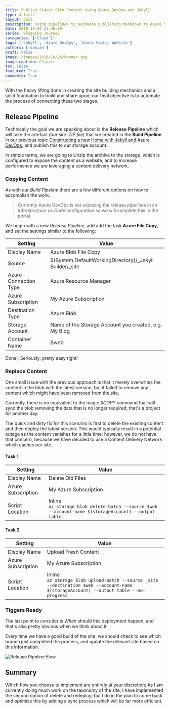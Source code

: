 ```yaml
---
title: Publish Static Site Content using Azure DevOps and Jekyll
type: article 
layout: post
description: Using pipelines to automate publishing markdown to Azure Static Websites
date: 2018-10-24 21:46:09
series: Blogging Journey
categories: ['Cloud']
tags: ['Jekyll', 'Azure DevOps', 'Azure Static Website']
authors: ['damian']
draft: False
image: /images/2018/10/24/banner.jpg
image_caption: Clipart
toc: False
featured: True
comments: True
---
```


With the heavy lifting done in creating the site building mechanics and a solid foundation to build and share upon; our final objective is to automate the process of connecting these two stages.

## Release Pipeline

Technically the goal we are speaking about is the **Release Pipeline** which will take the artefact *(our site .ZIP file)* that we created in the **Build Pipeline** in our previous topic [Constructing a new Home with Jekyll and Azure DevOps](/Building-The-Site/); and publish this to our storage account.

In simple terms, we are going to Unzip the archive to the storage, which is configured to expose the content as a website, and to increase performance we are leveraging a content delivery network.

### Copying Content

As with our *Build Pipeline* there are a few different options on how to accomplish the work. 

> Currently Azure DevOps is not exposing the release pipelines in an *Infrastructure as Code* configuration so we will complete this in the portal.

We begin with a new *Release Pipeline*, add add the task **Azure File Copy**, and set the settings similar to the following:

|Setting               | Value |
|---|---|
|Display Name          | Azure Blob File Copy
|Source                | $(System.DefaultWorkingDirectory)/_Jekyll Builder/_site
|Azure Connection Type | Azure Resource Manager
|Azure Subscription    | My Azure Subscription
|Destination Type      | Azure Blob
|Storage Account       | Name of the Storage Account you created, e.g. My Blog
|Container Name        | $web


Done!, Seriously; pretty easy right!

### Replace Content

One small issue with the previous approach is that it merely overwrites the content in the blob with the latest version, but it failed to remove any content which might have been removed from the site.

Currently, there is no equivalent to the magic *XCOPY* command that will sync the blob removing the data that is no longer required; that's a project for another day.

The quick and dirty fix for this scenario is first to delete the existing content and then deploy the latest version. This would typically result in a potential outage as the content vanishes for a little time; however, we do not have that concern, because we have decided to use a Content Delivery Network which caches our site.

#### Task 1

|Setting               | Value |
|---|---|
|Display Name          | Delete Old Files
|Azure Subscription    | My Azure Subscription
|Script Location       | Inline<br>`az storage blob delete-batch --source $web --account-name $(storageAccount) --output table`

#### Task 2

|Setting               | Value |
|---|---|
|Display Name          | Upload Fresh Content
|Azure Subscription    | My Azure Subscription
|Script Location       | Inline<br>`az storage blob upload-batch --source _site --destination $web --account-name $(storageAccount) --output table --no-progress`

### Tiggers Ready

The last point to consider is *When* should this deployment happen, and that's also pretty obvious when we think about it.

Every time we have a good build of the site, we should check to see which branch just completed the process, and update the relevant site based on this information.

![Release Pipeline Flow](ssg_azure_devops_and_jekyll/opps-missing-image.png)

## Summary

Which flow you choose to implement are entirely at your discretion; As I am currently doing much work on the taxonomy of the site; I have implemented the second option of delete and redeploy; but I do in the plan to come back and optimize this by adding a sync process which will be far more efficient.